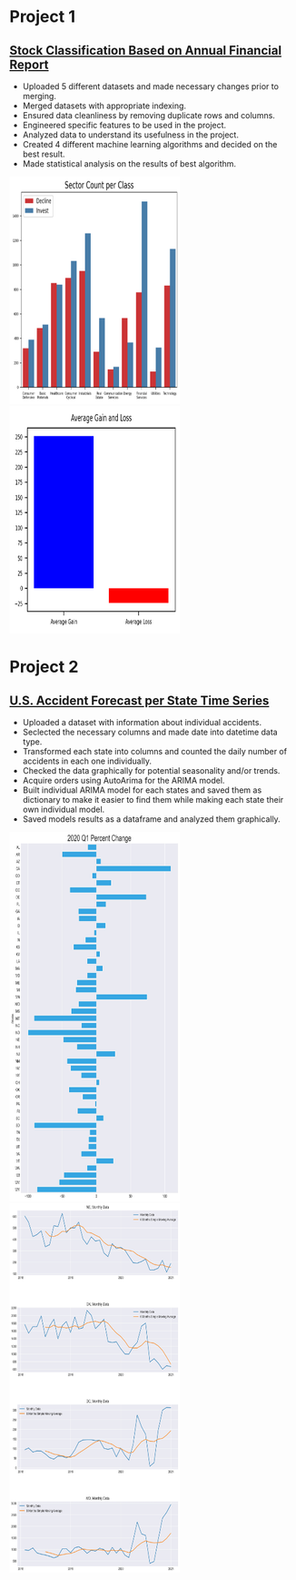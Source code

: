 # Project 1
## [Stock Classification Based on Annual Financial Report](https://github.com/soccershowman/Springboard-Capstone/blob/master/README.md)

* Uploaded 5 different datasets and made necessary changes prior to merging.
* Merged datasets with appropriate indexing.
* Ensured data cleanliness by removing duplicate rows and columns.
* Engineered specific features to be used in the project.
* Analyzed data to understand its usefulness in the project.
* Created 4 different machine learning algorithms and decided on the best result.
* Made statistical analysis on the results of best algorithm.

<p float="left">
<img src="./images/Sector_Count_per_Class.png" height="400" width="300" /> 
<img src="./images/Average_Gain_and_Loss.png" height="400" width="300" />
</p>

# Project 2
## [U.S. Accident Forecast per State Time Series](https://github.com/soccershowman/Springboard/blob/master/Capstone_3/README.md)

* Uploaded a dataset with information about individual accidents.
* Seclected the necessary columns and made date into datetime data type.
* Transformed each state into columns and counted the daily number of accidents in each one individually.
* Checked the data graphically for potential seasonality and/or trends.
* Acquire orders using AutoArima for the ARIMA model.
* Built individual ARIMA model for each states and saved them as dictionary to make it easier to find them while making each state their own individual model.
* Saved models results as a dataframe and analyzed them graphically.

<p float="left">
<img src="./images/percent_change_2020.jpg" height="650" width="300" /> 
<img src="./images/trend.jpg" height="650" width="300" />
</p>
